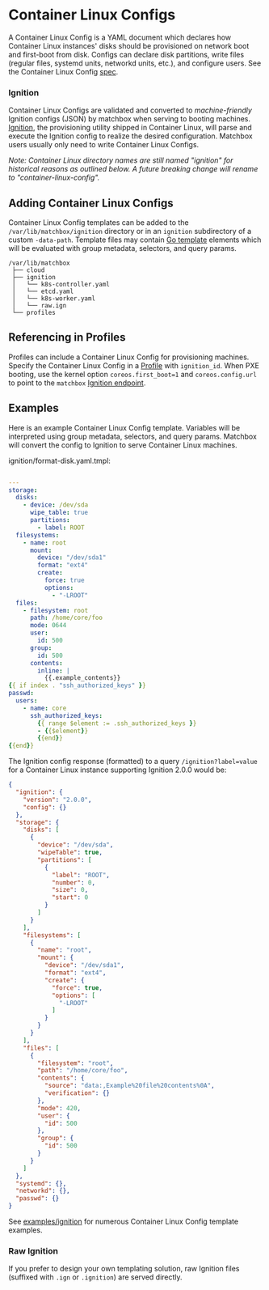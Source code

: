 # Container Linux Configs

A Container Linux Config is a YAML document which declares how Container Linux instances' disks should be provisioned on network boot and first-boot from disk. Configs can declare disk partitions, write files (regular files, systemd units, networkd units, etc.), and configure users. See the Container Linux Config [spec](https://coreos.com/os/docs/latest/configuration.html).

### Ignition

Container Linux Configs are validated and converted to *machine-friendly* Ignition configs (JSON) by matchbox when serving to booting machines. [Ignition](https://coreos.com/ignition/docs/latest/), the provisioning utility shipped in Container Linux, will parse and execute the Ignition config to realize the desired configuration. Matchbox users usually only need to write Container Linux Configs.

*Note: Container Linux directory names are still named "ignition" for historical reasons as outlined below. A future breaking change will rename to "container-linux-config".*

## Adding Container Linux Configs

Container Linux Config templates can be added to the `/var/lib/matchbox/ignition` directory or in an `ignition` subdirectory of a custom `-data-path`. Template files may contain [Go template](https://golang.org/pkg/text/template/) elements which will be evaluated with group metadata, selectors, and query params.

```
/var/lib/matchbox
 ├── cloud
 ├── ignition
 │   └── k8s-controller.yaml
 │   └── etcd.yaml
 │   └── k8s-worker.yaml
 │   └── raw.ign
 └── profiles
```

## Referencing in Profiles

Profiles can include a Container Linux Config for provisioning machines. Specify the Container Linux Config in a [Profile](matchbox.md#profiles) with `ignition_id`. When PXE booting, use the kernel option `coreos.first_boot=1` and `coreos.config.url` to point to the `matchbox` [Ignition endpoint](api-http.md#ignition-config).

## Examples

Here is an example Container Linux Config template. Variables will be interpreted using group metadata, selectors, and query params. Matchbox will convert the config to Ignition to serve Container Linux machines.

ignition/format-disk.yaml.tmpl:

<!-- {% raw %} -->
```yaml

---
storage:
  disks:
    - device: /dev/sda
      wipe_table: true
      partitions:
        - label: ROOT
  filesystems:
    - name: root
      mount:
        device: "/dev/sda1"
        format: "ext4"
        create:
          force: true
          options:
            - "-LROOT"
  files:
    - filesystem: root
      path: /home/core/foo
      mode: 0644
      user:
        id: 500
      group:
        id: 500
      contents:
        inline: |
          {{.example_contents}}
{{ if index . "ssh_authorized_keys" }}
passwd:
  users:
    - name: core
      ssh_authorized_keys:
        {{ range $element := .ssh_authorized_keys }}
        - {{$element}}
        {{end}}
{{end}}
```
<!-- {% endraw %} -->

The Ignition config response (formatted) to a query `/ignition?label=value` for a Container Linux instance supporting Ignition 2.0.0 would be:

```json
{
  "ignition": {
    "version": "2.0.0",
    "config": {}
  },
  "storage": {
    "disks": [
      {
        "device": "/dev/sda",
        "wipeTable": true,
        "partitions": [
          {
            "label": "ROOT",
            "number": 0,
            "size": 0,
            "start": 0
          }
        ]
      }
    ],
    "filesystems": [
      {
        "name": "root",
        "mount": {
          "device": "/dev/sda1",
          "format": "ext4",
          "create": {
            "force": true,
            "options": [
              "-LROOT"
            ]
          }
        }
      }
    ],
    "files": [
      {
        "filesystem": "root",
        "path": "/home/core/foo",
        "contents": {
          "source": "data:,Example%20file%20contents%0A",
          "verification": {}
        },
        "mode": 420,
        "user": {
          "id": 500
        },
        "group": {
          "id": 500
        }
      }
    ]
  },
  "systemd": {},
  "networkd": {},
  "passwd": {}
}
```

See [examples/ignition](../examples/ignition) for numerous Container Linux Config template examples.

### Raw Ignition

If you prefer to design your own templating solution, raw Ignition files (suffixed with `.ign` or `.ignition`) are served directly.

